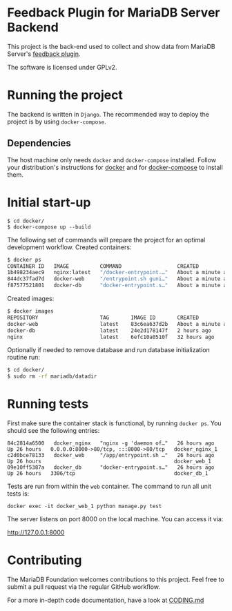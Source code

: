 # Feedback Plugin for MariaDB Server Backend

This project is the back-end used to collect and show data from MariaDB Server's
[feedback plugin](https://mariadb.com/kb/en/feedback-plugin/).

The software is licensed under GPLv2.

# Running the project
The backend is written in `Django`. The recommended way to deploy the project
is by using `docker-compose`.

## Dependencies
The host machine only needs `docker` and `docker-compose` installed. Follow your
distribution's instructions for [docker](https://docs.docker.com/desktop/linux/install/)
and for [docker-compose](https://docs.docker.com/compose/install/) to install them.

# Initial start-up
```
$ cd docker/
$ docker-compose up --build
```

The following set of commands will prepare the project for an optimal
development workflow.
Created containers:
```bash
$ docker ps
CONTAINER ID   IMAGE          COMMAND                  CREATED              STATUS                        PORTS                                   NAMES
1b498234aec9   nginx:latest   "/docker-entrypoint.…"   About a minute ago   Up 34 seconds                 0.0.0.0:8000->80/tcp, :::8000->80/tcp   prod-nginx
844dc37fad7d   docker-web     "/entrypoint.sh guni…"   About a minute ago   Up 35 seconds                                                         prod-web
f87577521801   docker-db      "docker-entrypoint.s…"   About a minute ago   Up About a minute (healthy)   3306/tcp                                prod-mariadb

```

Created images:
```bash
$ docker images
REPOSITORY                    TAG       IMAGE ID       CREATED              SIZE
docker-web                    latest    83c6ea637d2b   About a minute ago   1.45GB
docker-db                     latest    24e2d178147f   2 hours ago          436MB
nginx                         latest    6efc10a0510f   32 hours ago         142MB
```

Optionally if needed to remove database and run database initialization routine run:
```bash
$ cd docker/
$ sudo rm -rf mariadb/datadir
```

# Running tests
First make sure the container stack is functional, by running `docker ps`. You
should see the following entries:

```
84c2814a6500   docker_nginx   "nginx -g 'daemon of…"   26 hours ago   Up 26 hours   0.0.0.0:8000->80/tcp, :::8000->80/tcp   docker_nginx_1
c2d0bce78133   docker_web     "/app/entrypoint.sh …"   26 hours ago   Up 26 hours                                           docker_web_1
09e10ff5387a   docker_db      "docker-entrypoint.s…"   26 hours ago   Up 26 hours   3306/tcp                                docker_db_1
```

Tests are run from within the `web` container. The command to run all unit tests
is:

```
docker exec -it docker_web_1 python manage.py test
```

The server listens on port 8000 on the local machine. You can access it via:

http://127.0.0.1:8000

# Contributing
The MariaDB Foundation welcomes contributions to this project. Feel free to
submit a pull request via the regular GitHub workflow.

For a more in-depth code documentation, have a look at [CODING.md](CODING.md)
